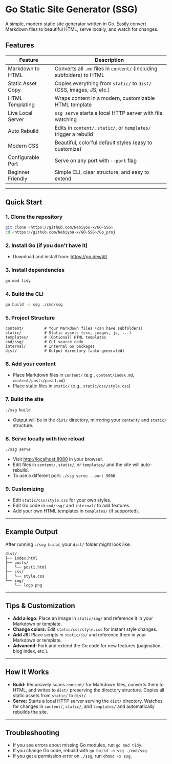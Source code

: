 # Go Static Site Generator (SSG)

A simple, modern static site generator written in Go. Easily convert Markdown files to beautiful HTML, serve locally, and watch for changes.

## Features
| Feature                        | Description                                                                 |
|--------------------------------|-----------------------------------------------------------------------------|
| Markdown to HTML               | Converts all `.md` files in `content/` (including subfolders) to HTML        |
| Static Asset Copy              | Copies everything from `static/` to `dist/` (CSS, images, JS, etc.)         |
| HTML Templating                | Wraps content in a modern, customizable HTML template                        |
| Live Local Server              | `ssg serve` starts a local HTTP server with file watching                    |
| Auto Rebuild                   | Edits in `content/`, `static/`, or `templates/` trigger a rebuild           |
| Modern CSS                     | Beautiful, colorful default styles (easy to customize)                       |
| Configurable Port              | Serve on any port with `--port` flag                                        |
| Beginner Friendly              | Simple CLI, clear structure, and easy to extend                              |

---

## Quick Start

### 1. Clone the repository
```sh
git clone <https://github.com/Nebiyou-x/GO-SSG>
cd <https://github.com/Nebiyou-x/GO-SSG>/Go_proj
```

### 2. Install Go (if you don't have it)
- Download and install from: https://go.dev/dl/

### 3. Install dependencies
```sh
go mod tidy
```

### 4. Build the CLI
```sh
go build -o ssg ./cmd/ssg
```

### 5. Project Structure
```
content/         # Your Markdown files (can have subfolders)
static/          # Static assets (css, images, js, ...)
templates/       # (Optional) HTML templates
cmd/ssg/         # CLI source code
internal/        # Internal Go packages
dist/            # Output directory (auto-generated)
```

### 6. Add your content
- Place Markdown files in `content/` (e.g., `content/index.md`, `content/posts/post1.md`)
- Place static files in `static/` (e.g., `static/css/style.css`)

### 7. Build the site
```sh
./ssg build
```
- Output will be in the `dist/` directory, mirroring your `content/` and `static/` structure.

### 8. Serve locally with live reload
```sh
./ssg serve
```
- Visit [http://localhost:8080](http://localhost:8080) in your browser.
- Edit files in `content/`, `static/`, or `templates/` and the site will auto-rebuild.
- To use a different port: `./ssg serve --port 9000`

### 9. Customizing
- Edit `static/css/style.css` for your own styles.
- Edit Go code in `cmd/ssg/` and `internal/` to add features.
- Add your own HTML templates in `templates/` (if supported).

---

## Example Output

After running `./ssg build`, your `dist/` folder might look like:
```
dist/
├── index.html
├── posts/
│   └── post1.html
├── css/
│   └── style.css
└── img/
    └── logo.png
```

---

## Tips & Customization
- **Add a logo:** Place an image in `static/img/` and reference it in your Markdown or template.
- **Change colors:** Edit `static/css/style.css` for instant style changes.
- **Add JS:** Place scripts in `static/js/` and reference them in your Markdown or template.
- **Advanced:** Fork and extend the Go code for new features (pagination, blog index, etc.).

---

## How it Works
- **Build:** Recursively scans `content/` for Markdown files, converts them to HTML, and writes to `dist/` preserving the directory structure. Copies all static assets from `static/` to `dist/`.
- **Serve:** Starts a local HTTP server serving the `dist/` directory. Watches for changes in `content/`, `static/`, and `templates/` and automatically rebuilds the site.

---

## Troubleshooting
- If you see errors about missing Go modules, run `go mod tidy`.
- If you change Go code, rebuild with `go build -o ssg ./cmd/ssg`.
- If you get a permission error on `./ssg`, run `chmod +x ssg`.
